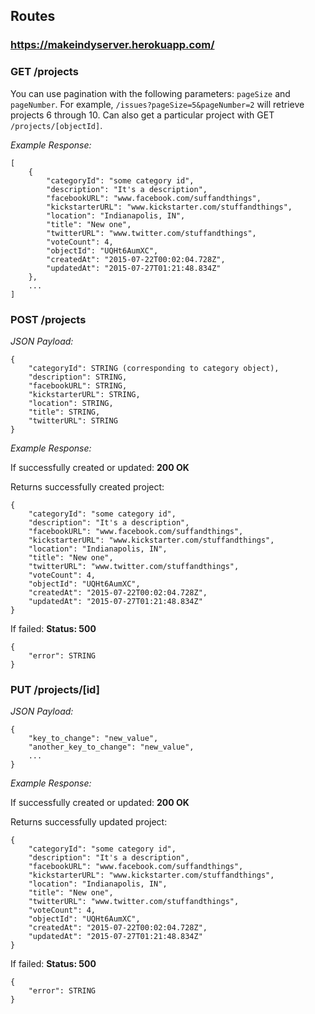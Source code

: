 ## Routes
### https://makeindyserver.herokuapp.com/

### GET /projects #

You can use pagination with the following parameters: `pageSize` and `pageNumber`. For example, `/issues?pageSize=5&pageNumber=2` will retrieve projects 6 through 10. Can also get a particular
project with GET `/projects/[objectId]`.

<i>Example Response:</i>

    [
        {
            "categoryId": "some category id",
            "description": "It's a description",
            "facebookURL": "www.facebook.com/suffandthings",
            "kickstarterURL": "www.kickstarter.com/stuffandthings",
            "location": "Indianapolis, IN",
            "title": "New one",
            "twitterURL": "www.twitter.com/stuffandthings",
            "voteCount": 4,
            "objectId": "UQHt6AumXC",
            "createdAt": "2015-07-22T00:02:04.728Z",
            "updatedAt": "2015-07-27T01:21:48.834Z"
        },
        ...
    ]

### POST /projects

<i>JSON Payload:</i>

    {
        "categoryId": STRING (corresponding to category object),
        "description": STRING,
        "facebookURL": STRING,
        "kickstarterURL": STRING,
        "location": STRING,
        "title": STRING,
        "twitterURL": STRING
    }

<i>Example Response:</i>

If successfully created or updated: <b>200 OK</b>
    
Returns successfully created project:

    {
        "categoryId": "some category id",
        "description": "It's a description",
        "facebookURL": "www.facebook.com/suffandthings",
        "kickstarterURL": "www.kickstarter.com/stuffandthings",
        "location": "Indianapolis, IN",
        "title": "New one",
        "twitterURL": "www.twitter.com/stuffandthings",
        "voteCount": 4,
        "objectId": "UQHt6AumXC",
        "createdAt": "2015-07-22T00:02:04.728Z",
        "updatedAt": "2015-07-27T01:21:48.834Z"
    }

If failed: <b>Status: 500</b>

    {
        "error": STRING
    }


### PUT /projects/[id]

<i>JSON Payload:</i>

    {
        "key_to_change": "new_value",
        "another_key_to_change": "new_value",
        ...
    }

<i>Example Response:</i>

If successfully created or updated: <b>200 OK</b>
    
Returns successfully updated project:

    {
        "categoryId": "some category id",
        "description": "It's a description",
        "facebookURL": "www.facebook.com/suffandthings",
        "kickstarterURL": "www.kickstarter.com/stuffandthings",
        "location": "Indianapolis, IN",
        "title": "New one",
        "twitterURL": "www.twitter.com/stuffandthings",
        "voteCount": 4,
        "objectId": "UQHt6AumXC",
        "createdAt": "2015-07-22T00:02:04.728Z",
        "updatedAt": "2015-07-27T01:21:48.834Z"
    }

If failed: <b>Status: 500</b>

    {
        "error": STRING
    }
